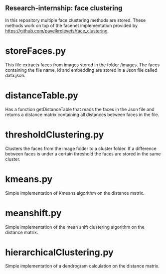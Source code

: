 ## Research-internship: face clustering

In this repository multiple face clustering methods are stored. These methods work on top of the facenet implementation provided by https://github.com/pavelkrolevets/face_clustering. 

# storeFaces.py
This file extracts faces from images stored in the folder /images. The faces containing the file name, id and embedding are stored in a Json file called data.json. 

# distanceTable.py 
Has a function getDistanceTable that reads the faces in the Json file and returns a distance matrix containing all distances between faces in the file. 

# thresholdClustering.py
Clusters the faces from the image folder to a cluster folder. If a difference between faces is under a certain threshold the faces are stored in the same cluster.

# kmeans.py
Simple implementation of Kmeans algorithm on the distance matrix.

# meanshift.py
Simple implementation of the mean shift clustering algorithm on the distance matrix.

# hierarchicalClustering.py
Simple implementation of a dendrogram calculation on the distance matrix. 

